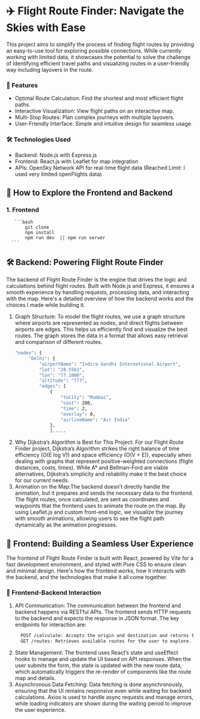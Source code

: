 # ✈️ Flight Route Finder: Navigate the Skies with Ease
This project aims to simplify the process of finding flight routes by providing an easy-to-use tool for exploring possible connections. While currently working with limited data, it showcases the potential to solve the challenge of identifying efficient travel paths and visualizing routes in a user-friendly way including layovers in the route.

### 🚀 Features
- Optimal Route Calculation: Find the shortest and most efficient flight paths.
- Interactive Visualization: View flight paths on an interactive map.
- Multi-Stop Routes: Plan complex journeys with multiple layovers.
- User-Friendly Interface: Simple and intuitive design for seamless usage.

### 🛠️ Technologies Used
- Backend: Node.js with Express.js
- Frontend: React.js with Leaflet for map integration
- APIs: OpenSky Network API for real-time flight data (Reached Limit: I used very limited openFlights data)

## 🚀 How to Explore the Frontend and Backend
### 1. Frontend
       ```bash
           git clone 
           npm install
           npm run dev  || npm run server
      ```

## 🛠️ Backend: Powering Flight Route Finder
The backend of Flight Route Finder is the engine that drives the logic and calculations behind flight routes. Built with Node.js and Express, it ensures a smooth experience by handling requests, processing data, and interacting with the map. Here's a detailed overview of how the backend works and the choices I made while building it.
1. Graph Structure: To model the flight routes, we use a graph structure where airports are represented as nodes, and direct flights between airports are edges. This helps us efficiently find and visualize the best routes. The graph stores the data in a format that allows easy retrieval and comparison of different routes.
   ```bash
   "nodes": {
        "Delhi": {
            "airportName": "Indira Gandhi International Airport",
            "lat": "28.5562",
            "lon": "77.1000",
            "altitude": "777",
            "edges": [
                {
                    "toCity": "Mumbai",
                    "cost": 200,
                    "time": 2,
                    "overlay": 0,
                    "airlineName": "Air India"
                },
                ].....
   ```
2.  Why Dijkstra’s Algorithm is Best for This Project: For our Flight Route Finder project, Dijkstra’s Algorithm strikes the right balance of time efficiency (O(E log V)) and space efficiency (O(V + E)), especially when dealing with graphs that represent positive-weighted connections (flight distances, costs, times). While A* and Bellman-Ford are viable alternatives, Dijkstra’s simplicity and reliability make it the best choice for our current needs.
3. Animation on the Map:The backend doesn’t directly handle the animation, but it prepares and sends the necessary data to the frontend. The flight routes, once calculated, are sent as coordinates and waypoints that the frontend uses to animate the route on the map. By using Leaflet.js and custom front-end logic, we visualize the journey with smooth animations, allowing users to see the flight path dynamically as the animation progresses.


## 🎨 Frontend: Building a Seamless User Experience
The frontend of Flight Route Finder is built with React, powered by Vite for a fast development environment, and styled with Pure CSS to ensure clean and minimal design. Here's how the frontend works, how it interacts with the backend, and the technologies that make it all come together.
### 🔗 Frontend-Backend Interaction
1. API Communication:
The communication between the frontend and backend happens via RESTful APIs. The frontend sends HTTP requests to the backend and expects the response in JSON format. The key endpoints for interaction are:
    ```bash
      POST /calculate: Accepts the origin and destination and returns the optimal route.
      GET /routes: Retrieves available routes for the user to explore.
    ``` 
2. State Management:
The frontend uses React’s state and useEffect hooks to manage and update the UI based on API responses. When the user submits the form, the state is updated with the new route data, which automatically triggers the re-render of components like the route map and details.
3. Asynchronous Data Fetching:
Data fetching is done asynchronously, ensuring that the UI remains responsive even while waiting for backend calculations. Axios is used to handle async requests and manage errors, while loading indicators are shown during the waiting period to improve the user experience.
